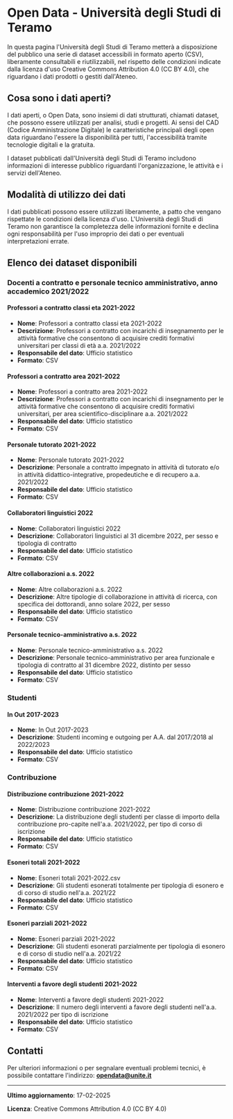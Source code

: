 # Open Data - Università degli Studi di Teramo

In questa pagina l'Università degli Studi di Teramo metterà a disposizione del pubblico una serie di dataset accessibili in formato aperto (CSV), liberamente consultabili e riutilizzabili, nel rispetto delle condizioni indicate dalla licenza d'uso Creative Commons Attribution 4.0 (CC BY 4.0), che riguardano i dati prodotti o gestiti dall'Ateneo.

## Cosa sono i dati aperti?

I dati aperti, o Open Data, sono insiemi di dati strutturati, chiamati dataset, che possono essere utilizzati per analisi, studi e progetti. Ai sensi del CAD (Codice Amministrazione Digitale) le caratteristiche principali degli open data riguardano l'essere la disponibilità per tutti, l'accessibilità tramite tecnologie digitali e la gratuita.

I dataset pubblicati dall'Università degli Studi di Teramo includono informazioni di interesse pubblico riguardanti l'organizzazione, le attività e i servizi dell'Ateneo.

## Modalità di utilizzo dei dati

I dati pubblicati possono essere utilizzati liberamente, a patto che vengano rispettate le condizioni della licenza d'uso. L'Università degli Studi di Teramo non garantisce la completezza delle informazioni fornite e declina ogni responsabilità per l'uso improprio dei dati o per eventuali interpretazioni errate.

## Elenco dei dataset disponibili

### Docenti a contratto e personale tecnico amministrativo, anno accademico 2021/2022

#### Professori a contratto classi eta 2021-2022
- **Nome**: Professori a contratto classi eta 2021-2022
- **Descrizione**: Professori a contratto con incarichi di insegnamento per le attività formative che consentono di acquisire crediti formativi universitari per classi di età a.a. 2021/2022
- **Responsabile del dato**: Ufficio statistico
- **Formato**: CSV

#### Professori a contratto area 2021-2022
- **Nome**: Professori a contratto area 2021-2022
- **Descrizione**: Professori a contratto con incarichi di insegnamento per le attività formative che consentono di acquisire crediti formativi universitari, per area scientifico-disciplinare a.a. 2021/2022
- **Responsabile del dato**: Ufficio statistico
- **Formato**: CSV

#### Personale tutorato 2021-2022
- **Nome**: Personale tutorato 2021-2022
- **Descrizione**: Personale a contratto impegnato in attività di tutorato e/o in attività didattico-integrative, propedeutiche e di recupero a.a. 2021/2022
- **Responsabile del dato**: Ufficio statistico
- **Formato**: CSV

#### Collaboratori linguistici 2022
- **Nome**: Collaboratori linguistici 2022
- **Descrizione**: Collaboratori linguistici al 31 dicembre 2022, per sesso e tipologia di contratto
- **Responsabile del dato**: Ufficio statistico
- **Formato**: CSV

#### Altre collaborazioni a.s. 2022
- **Nome**: Altre collaborazioni a.s. 2022
- **Descrizione**: Altre tipologie di collaborazione in attività di ricerca, con specifica dei dottorandi, anno solare 2022, per sesso
- **Responsabile del dato**: Ufficio statistico
- **Formato**: CSV

#### Personale tecnico-amministrativo a.s. 2022
- **Nome**: Personale tecnico-amministrativo a.s. 2022
- **Descrizione**: Personale tecnico-amministrativo per area funzionale e tipologia di contratto al 31 dicembre 2022, distinto per sesso
- **Responsabile del dato**: Ufficio statistico
- **Formato**: CSV

### Studenti

#### In Out 2017-2023
- **Nome**: In Out 2017-2023
- **Descrizione**: Studenti incoming e outgoing per A.A. dal 2017/2018 al 2022/2023
- **Responsabile del dato**: Ufficio statistico
- **Formato**: CSV

### Contribuzione

#### Distribuzione contribuzione 2021-2022
- **Nome**: Distribuzione contribuzione 2021-2022
- **Descrizione**: La distribuzione degli studenti per classe di importo della contribuzione pro-capite nell'a.a. 2021/2022, per tipo di corso di iscrizione
- **Responsabile del dato**: Ufficio statistico
- **Formato**: CSV

#### Esoneri totali 2021-2022
- **Nome**: Esoneri totali 2021-2022.csv
- **Descrizione**: Gli studenti esonerati totalmente per tipologia di esonero e di corso di studio nell'a.a. 2021/22
- **Responsabile del dato**: Ufficio statistico
- **Formato**: CSV

#### Esoneri parziali 2021-2022
- **Nome**: Esoneri parziali 2021-2022
- **Descrizione**: Gli studenti esonerati parzialmente per tipologia di esonero e di corso di studio nell'a.a. 2021/22
- **Responsabile del dato**: Ufficio statistico
- **Formato**: CSV

#### Interventi a favore degli studenti 2021-2022
- **Nome**: Interventi a favore degli studenti 2021-2022
- **Descrizione**: Il numero degli interventi a favore degli studenti nell'a.a. 2021/2022 per tipo di iscrizione
- **Responsabile del dato**: Ufficio statistico
- **Formato**: CSV

## Contatti

Per ulteriori informazioni o per segnalare eventuali problemi tecnici, è possibile contattare l'indirizzo: **opendata@unite.it**

---

**Ultimo aggiornamento**: 17-02-2025

**Licenza**: Creative Commons Attribution 4.0 (CC BY 4.0)

